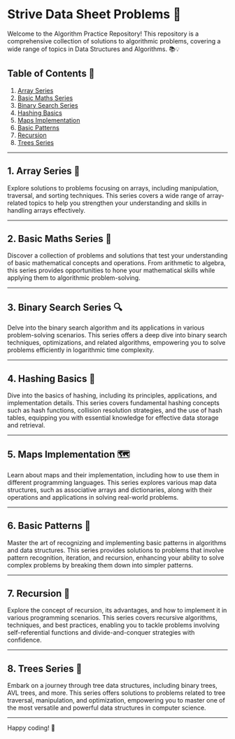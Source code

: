 # Strive Data Sheet Problems 🚀

Welcome to the Algorithm Practice Repository! This repository is a comprehensive collection of solutions to algorithmic problems, covering a wide range of topics in Data Structures and Algorithms. 📚💡

## Table of Contents 📖

1. [Array Series](#array-series)
2. [Basic Maths Series](#basic-maths-series)
3. [Binary Search Series](#binary-search-series)
4. [Hashing Basics](#hashing-basics)
5. [Maps Implementation](#maps-implementation)
6. [Basic Patterns](#basic-patterns)
7. [Recursion](#recursion)
8. [Trees Series](#trees-series)

---

## 1. Array Series 🎯

Explore solutions to problems focusing on arrays, including manipulation, traversal, and sorting techniques. This series covers a wide range of array-related topics to help you strengthen your understanding and skills in handling arrays effectively.

---

## 2. Basic Maths Series 🔢

Discover a collection of problems and solutions that test your understanding of basic mathematical concepts and operations. From arithmetic to algebra, this series provides opportunities to hone your mathematical skills while applying them to algorithmic problem-solving.

---

## 3. Binary Search Series 🔍

Delve into the binary search algorithm and its applications in various problem-solving scenarios. This series offers a deep dive into binary search techniques, optimizations, and related algorithms, empowering you to solve problems efficiently in logarithmic time complexity.

---

## 4. Hashing Basics 📂

Dive into the basics of hashing, including its principles, applications, and implementation details. This series covers fundamental hashing concepts such as hash functions, collision resolution strategies, and the use of hash tables, equipping you with essential knowledge for effective data storage and retrieval.

---

## 5. Maps Implementation 🗺️

Learn about maps and their implementation, including how to use them in different programming languages. This series explores various map data structures, such as associative arrays and dictionaries, along with their operations and applications in solving real-world problems.

---

## 6. Basic Patterns 🎨

Master the art of recognizing and implementing basic patterns in algorithms and data structures. This series provides solutions to problems that involve pattern recognition, iteration, and recursion, enhancing your ability to solve complex problems by breaking them down into simpler patterns.

---

## 7. Recursion 🔄

Explore the concept of recursion, its advantages, and how to implement it in various programming scenarios. This series covers recursive algorithms, techniques, and best practices, enabling you to tackle problems involving self-referential functions and divide-and-conquer strategies with confidence.

---

## 8. Trees Series 🌳

Embark on a journey through tree data structures, including binary trees, AVL trees, and more. This series offers solutions to problems related to tree traversal, manipulation, and optimization, empowering you to master one of the most versatile and powerful data structures in computer science.

---

Happy coding! 🚀

